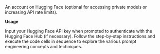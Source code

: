 An account on Hugging Face (optional for accessing private models or increasing API rate limits).

**Usage**

Input your Hugging Face API key when prompted to authenticate with the Hugging Face Hub (if necessary).
Follow the step-by-step instructions and execute the code cells in sequence to explore the various prompt engineering concepts and techniques.
